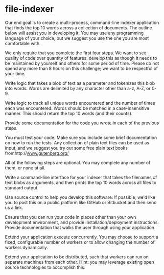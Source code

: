 # file-indexer

Our end goal is to create a multi-process, command-line indexer application that finds the top 10 words across a collection of documents. The outline below will assist you in developing it. You may use any programming language of your choice, but we suggest you use the one you are most comfortable with.

We only require that you complete the first four steps. We want to see quality of code over quantity of features: develop this as though it needs to be maintained by yourself and others for some period of time. Please do not spend any more than 8 hours on this challenge; we want to be respectful of your time.

Write logic that takes a blob of text as a parameter and tokenizes this blob into words. Words are delimited by any character other than a-z, A-Z, or 0-9.

Write logic to track all unique words encountered and the number of times each was encountered. Words should be matched in a case-insensitive manner. This should return the top 10 words (and their counts).

Provide some documentation for the code you wrote in each of the previous steps.

You must test your code. Make sure you include some brief documentation on how to run the tests. Any collection of plain text files can be used as input, and we suggest you try out some free plain text books fromhttp://www.gutenberg.org/

All of the following steps are optional. You may complete any number of them, or none at all.

Write a command-line interface for your indexer that takes the filenames of text blobs as arguments, and then prints the top 10 words across all files to standard output.

Use source control to help you develop this software. If possible, we'd like you to post this on a public platform like GitHub or Bitbucket and then send us a link.

Ensure that you can run your code in places other than your own development environment, and provide installation/deployment instructions. Provide documentation that walks the user through using your application.

Extend your application execute concurrently. You may choose to support a fixed, configurable number of workers or to allow changing the number of workers dynamically.

Extend your application to be distributed, such that workers can run on separate machines from each other. Hint: you may leverage existing open source technologies to accomplish this.